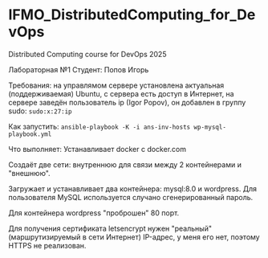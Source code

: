 # IFMO_DistributedComputing_for_DevOps
Distributed Computing course for DevOps 2025

Лабораторная №1
Студент: Попов Игорь

Требования:
на управлямом  сервере установлена актуальная (поддерживаемая) Ubuntu,
с сервера есть доступ в Интернет,
на сервере заведён пользователь ip (Igor Popov), он добавлен в группу sudo: `sudo:x:27:ip`

Как запустить:
```ansible-playbook -K -i ans-inv-hosts wp-mysql-playbook.yml```

Что выполняет:
Устанавливает docker c docker.com

Создаёт две сети:
внутреннюю для связи между 2 контейнерами и
"внешнюю".

Загружает и устанавливает два контейнера:
mysql:8.0 и wordpress. Для пользователя MySQL используется случано сгенерированный пароль.

Для контейнера wordpress "проброшен" 80 порт.

Для получения сертификата letsencrypt нужен "реальный" (маршрутизируемый в сети Интернет) IP-адрес,
у меня его нет, поэтому HTTPS не реализован.
